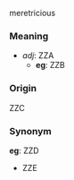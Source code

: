 meretricious
### Meaning
+ _adj_: ZZA
    + __eg__: ZZB

### Origin

ZZC

### Synonym

__eg__: ZZD

+ ZZE


